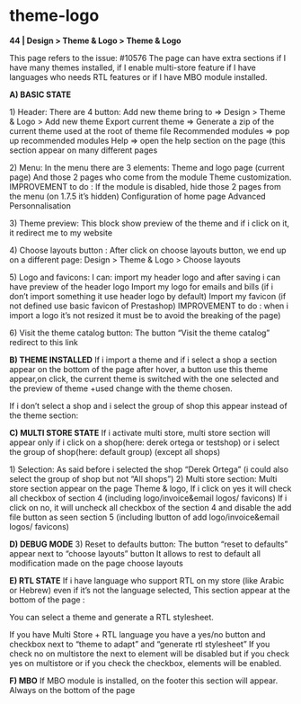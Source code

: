 # theme-logo

**44 \| Design &gt; Theme & Logo &gt; Theme & Logo**

This page refers to the issue: \#10576 The page can have extra sections if I have many themes installed, if I enable multi-store feature if I have languages who needs RTL features or if I have MBO module installed.

**A\) BASIC STATE**

1\) Header: There are 4 button: Add new theme bring to =&gt; Design &gt; Theme & Logo &gt; Add new theme Export current theme =&gt; Generate a zip of the current theme used at the root of theme file Recommended modules =&gt; pop up recommended modules Help =&gt; open the help section on the page \(this section appear on many different pages

2\) Menu: In the menu there are 3 elements: Theme and logo page \(current page\) And those 2 pages who come from the module Theme customization. IMPROVEMENT to do : If the module is disabled, hide those 2 pages from the menu \(on 1.7.5 it’s hidden\) Configuration of home page Advanced Personnalisation

3\) Theme preview: This block show preview of the theme and if i click on it, it redirect me to my website

4\) Choose layouts button : After click on choose layouts button, we end up on a different page: Design &gt; Theme & Logo &gt; Choose layouts

5\) Logo and favicons: I can: import my header logo and after saving i can have preview of the header logo Import my logo for emails and bills \(if i don’t import something it use header logo by default\) Import my favicon \(if not defined use basic favicon of Prestashop\) IMPROVEMENT to do : when i import a logo it’s not resized it must be to avoid the breaking of the page\)

6\) Visit the theme catalog button: The button “Visit the theme catalog” redirect to this link

**B\) THEME INSTALLED** If i import a theme and if i select a shop a section appear on the bottom of the page after hover, a button use this theme appear,on click, the current theme is switched with the one selected and the preview of theme +used change with the theme chosen.

If i don’t select a shop and i select the group of shop this appear instead of the theme section:

**C\) MULTI STORE STATE** If i activate multi store, multi store section will appear only if i click on a shop\(here: derek ortega or testshop\) or i select the group of shop\(here: default group\) \(except all shops\)

1\) Selection: As said before i selected the shop “Derek Ortega” \(i could also select the group of shop but not “All shops”\) 2\) Multi store section: Multi store section appear on the page Theme & logo, If i click on yes it will check all checkbox of section 4 \(including logo/invoice&email logos/ favicons\) If i click on no, it will uncheck all checkbox of the section 4 and disable the add file button as seen section 5 \(including lbutton of add logo/invoice&email logos/ favicons\)

**D\) DEBUG MODE** 3\) Reset to defaults button: The button “reset to defaults” appear next to “choose layouts” button It allows to rest to default all modification made on the page choose layouts

**E\) RTL STATE** If i have language who support RTL on my store \(like Arabic or Hebrew\) even if it’s not the language selected, This section appear at the bottom of the page :

You can select a theme and generate a RTL stylesheet.

If you have Multi Store + RTL language you have a yes/no button and checkbox next to “theme to adapt” and “generate rtl stylesheet” If you check no on multistore the next to element will be disabled but if you check yes on multistore or if you check the checkbox, elements will be enabled.

**F\) MBO** If MBO module is installed, on the footer this section will appear. Always on the bottom of the page

